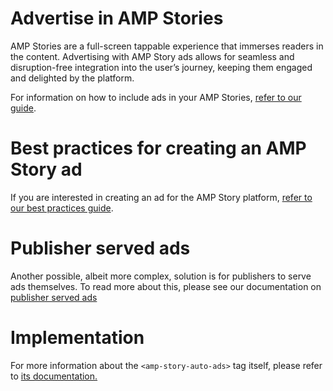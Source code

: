 <!---
Copyright 2018 The AMP HTML Authors. All Rights Reserved.

Licensed under the Apache License, Version 2.0 (the "License");
you may not use this file except in compliance with the License.
You may obtain a copy of the License at

      http://www.apache.org/licenses/LICENSE-2.0

Unless required by applicable law or agreed to in writing, software
distributed under the License is distributed on an "AS-IS" BASIS,
WITHOUT WARRANTIES OR CONDITIONS OF ANY KIND, either express or implied.
See the License for the specific language governing permissions and
limitations under the License.
-->

<!--
Copyright 2018 The AMP HTML Authors. All Rights Reserved.

Licensed under the Apache License, Version 2.0 (the "License");
you may not use this file except in compliance with the License.
You may obtain a copy of the License at

      http://www.apache.org/licenses/LICENSE-2.0

Unless required by applicable law or agreed to in writing, software
distributed under the License is distributed on an "AS-IS" BASIS,
WITHOUT WARRANTIES OR CONDITIONS OF ANY KIND, either express or implied.
See the License for the specific language governing permissions and
limitations under the License.
-->

# Advertise in AMP Stories

AMP Stories are a full-screen tappable experience that immerses readers in the content.
Advertising with AMP Story ads allows for seamless and disruption-free integration into the user’s journey, keeping them engaged and delighted by the platform.

For information on how to include ads in your AMP Stories, [refer to our guide](https://www.ampproject.org/docs/ads/advertise_amp_stories).

# Best practices for creating an AMP Story ad

If you are interested in creating an ad for the AMP Story platform, [refer to our best practices guide](https://www.ampproject.org/docs/ads/story_ads_best_practices).

# Publisher served ads
Another possible, albeit more complex, solution is for publishers to serve ads
themselves. To read more about this, please see our documentation on
[publisher served ads](../amp-story-auto-ads/publisher-served-ads.md)

# Implementation
For more information about the `<amp-story-auto-ads>` tag itself, please refer
to [its documentation.](../amp-story-auto-ads/amp-story-auto-ads.md)
